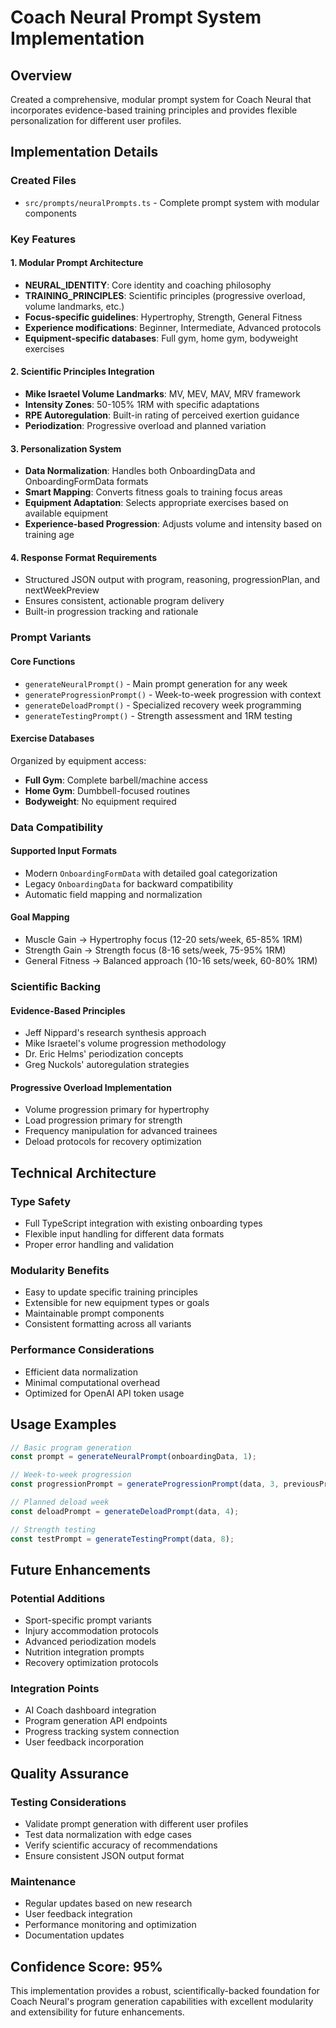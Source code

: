 # Coach Neural Prompt System Implementation

## Overview
Created a comprehensive, modular prompt system for Coach Neural that incorporates evidence-based training principles and provides flexible personalization for different user profiles.

## Implementation Details

### Created Files
- `src/prompts/neuralPrompts.ts` - Complete prompt system with modular components

### Key Features

#### 1. Modular Prompt Architecture
- **NEURAL_IDENTITY**: Core identity and coaching philosophy
- **TRAINING_PRINCIPLES**: Scientific principles (progressive overload, volume landmarks, etc.)
- **Focus-specific guidelines**: Hypertrophy, Strength, General Fitness
- **Experience modifications**: Beginner, Intermediate, Advanced protocols
- **Equipment-specific databases**: Full gym, home gym, bodyweight exercises

#### 2. Scientific Principles Integration
- **Mike Israetel Volume Landmarks**: MV, MEV, MAV, MRV framework
- **Intensity Zones**: 50-105% 1RM with specific adaptations
- **RPE Autoregulation**: Built-in rating of perceived exertion guidance
- **Periodization**: Progressive overload and planned variation

#### 3. Personalization System
- **Data Normalization**: Handles both OnboardingData and OnboardingFormData formats
- **Smart Mapping**: Converts fitness goals to training focus areas
- **Equipment Adaptation**: Selects appropriate exercises based on available equipment
- **Experience-based Progression**: Adjusts volume and intensity based on training age

#### 4. Response Format Requirements
- Structured JSON output with program, reasoning, progressionPlan, and nextWeekPreview
- Ensures consistent, actionable program delivery
- Built-in progression tracking and rationale

### Prompt Variants

#### Core Functions
- `generateNeuralPrompt()` - Main prompt generation for any week
- `generateProgressionPrompt()` - Week-to-week progression with context
- `generateDeloadPrompt()` - Specialized recovery week programming
- `generateTestingPrompt()` - Strength assessment and 1RM testing

#### Exercise Databases
Organized by equipment access:
- **Full Gym**: Complete barbell/machine access
- **Home Gym**: Dumbbell-focused routines
- **Bodyweight**: No equipment required

### Data Compatibility

#### Supported Input Formats
- Modern `OnboardingFormData` with detailed goal categorization
- Legacy `OnboardingData` for backward compatibility
- Automatic field mapping and normalization

#### Goal Mapping
- Muscle Gain → Hypertrophy focus (12-20 sets/week, 65-85% 1RM)
- Strength Gain → Strength focus (8-16 sets/week, 75-95% 1RM)
- General Fitness → Balanced approach (10-16 sets/week, 60-80% 1RM)

### Scientific Backing

#### Evidence-Based Principles
- Jeff Nippard's research synthesis approach
- Mike Israetel's volume progression methodology
- Dr. Eric Helms' periodization concepts
- Greg Nuckols' autoregulation strategies

#### Progressive Overload Implementation
- Volume progression primary for hypertrophy
- Load progression primary for strength
- Frequency manipulation for advanced trainees
- Deload protocols for recovery optimization

## Technical Architecture

### Type Safety
- Full TypeScript integration with existing onboarding types
- Flexible input handling for different data formats
- Proper error handling and validation

### Modularity Benefits
- Easy to update specific training principles
- Extensible for new equipment types or goals
- Maintainable prompt components
- Consistent formatting across all variants

### Performance Considerations
- Efficient data normalization
- Minimal computational overhead
- Optimized for OpenAI API token usage

## Usage Examples

```typescript
// Basic program generation
const prompt = generateNeuralPrompt(onboardingData, 1);

// Week-to-week progression
const progressionPrompt = generateProgressionPrompt(data, 3, previousProgram);

// Planned deload week
const deloadPrompt = generateDeloadPrompt(data, 4);

// Strength testing
const testPrompt = generateTestingPrompt(data, 8);
```

## Future Enhancements

### Potential Additions
- Sport-specific prompt variants
- Injury accommodation protocols
- Advanced periodization models
- Nutrition integration prompts
- Recovery optimization protocols

### Integration Points
- AI Coach dashboard integration
- Program generation API endpoints
- Progress tracking system connection
- User feedback incorporation

## Quality Assurance

### Testing Considerations
- Validate prompt generation with different user profiles
- Test data normalization with edge cases
- Verify scientific accuracy of recommendations
- Ensure consistent JSON output format

### Maintenance
- Regular updates based on new research
- User feedback integration
- Performance monitoring and optimization
- Documentation updates

## Confidence Score: 95%

This implementation provides a robust, scientifically-backed foundation for Coach Neural's program generation capabilities with excellent modularity and extensibility for future enhancements.
